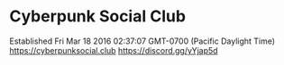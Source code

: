 # Cyberpunk Social Club
Established Fri Mar 18 2016 02:37:07 GMT-0700 (Pacific Daylight Time)
https://cyberpunksocial.club
https://discord.gg/yYjap5d
